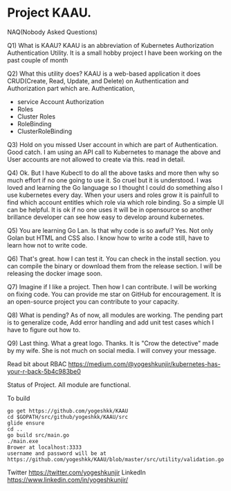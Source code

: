 # Project KAAU.

NAQ(Nobody Asked Questions)

Q1) What is KAAU?
KAAU is an abbreviation of Kubernetes Authorization Authentication Utility. It is a small hobby project I have been working on the past couple of month

Q2) What this utility does?
KAAU is a web-based application it does CRUD(Create, Read, Update, and Delete) on Authentication and Authorization part which are.
Authentication,
- service Account
Authorization
- Roles
- Cluster Roles
- RoleBinding
- ClusterRoleBinding

Q3) Hold on you missed User account in which are part of Authentication.
Good catch. I am using an API call to Kubernetes to manage the above and User accounts are not allowed to create via this. read in detail.

Q4) Ok. But I have Kubectl to do all the above tasks and more then why so much effort if no one going to use it.
So cruel but it is understood. I was loved and learning the Go language so I thought I could do something also I use kubernetes every day. When your users and roles grow it is painfull to find
which account entitles which role via which role binding. So a simple UI can be helpful. It is ok if no one uses it will be in opensource so another brillance developer can see how easy to develop around kubernetes.

Q5) You are learning Go Lan. Is that why code is so awful?
Yes. Not only Golan but HTML and CSS also. I know how to write a code still, have to learn how not to write code. 

Q6) That's great. how I can test it.
You can check in the install section. you can compile the binary or download them from the release section. I will be releasing the docker image soon.


Q7) Imagine if I like a project. Then how I can contribute.
I will be working on fixing code. You can provide me star on GitHub for encouragement. It is an open-source project you can contribute to your capacity.

Q8) What is pending? 
As of now, all modules are working. The pending part is to generalize code, Add error handling and add unit test cases which I have to figure out how to.

Q9) Last thing. What a great logo.
Thanks. It is "Crow the detective" made by my wife. She is not much on social media. I will convey your message. 


Read bit about RBAC
https://medium.com/@yogeshkunjir/kubernetes-has-your-r-back-5b4c983be0


Status of Project.
All module are functional.

To build
```
go get https://github.com/yogeshkk/KAAU
cd $GOPATH/src/github/yogeshkk/KAAU/src
glide ensure
cd ..
go build src/main.go
./main.exe
Brower at localhost:3333
username and password will be at https://github.com/yogeshkk/KAAU/blob/master/src/utility/validation.go
```

Twitter https://twitter.com/yogeshkunjir
LinkedIn https://www.linkedin.com/in/yogeshkunjir/
